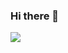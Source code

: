 ### Hi there 👋


![](https://komarev.com/ghpvc/?username=IAMAFIVESTARMAN&style=for-the-badge&label=CREEPERS+TILL+NOW&color=green)
<!--
**IAMAFIVESTARMAN/IAMAFIVESTARMAN** is a ✨ _special_ ✨ repository because its `README.md` (this file) appears on your GitHub profile.

Here are some ideas to get you started:

- 🔭 I’m currently working on ...
- 🌱 I’m currently learning ...
- 👯 I’m looking to collaborate on ...
- 🤔 I’m looking for help with ...
- 💬 Ask me about ...
- 📫 How to reach me: ...
- 😄 Pronouns: ...
- ⚡ Fun fact: ...
-->
